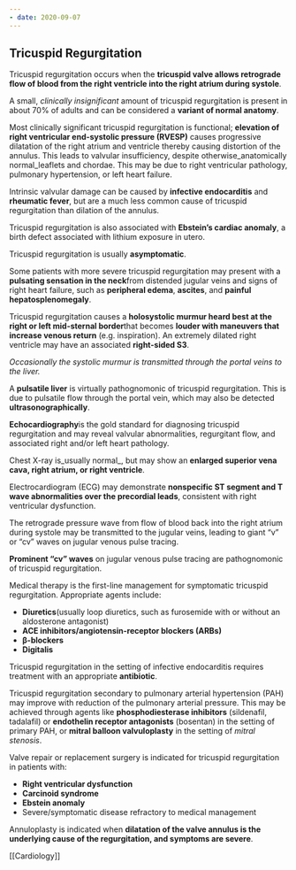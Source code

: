 ```yaml
---
- date: 2020-09-07
---
```


## Tricuspid Regurgitation

Tricuspid regurgitation occurs when the **tricuspid valve allows retrograde flow of blood from the right ventricle into the right atrium during systole**.

A small, _clinically insignificant_ amount of tricuspid regurgitation is present in about 70% of adults and can be considered a **variant of normal anatomy**.

Most clinically significant tricuspid regurgitation is functional; **elevation of right ventricular end-systolic pressure (RVESP)** causes progressive dilatation of the right atrium and ventricle thereby causing distortion of the annulus. This leads to valvular insufficiency, despite otherwise_anatomically normal_leaflets and chordae. This may be due to right ventricular pathology, pulmonary hypertension, or left heart failure.

Intrinsic valvular damage can be caused by **infective endocarditis** and **rheumatic fever**, but are a much less common cause of tricuspid regurgitation than dilation of the annulus.

Tricuspid regurgitation is also associated with **Ebstein’s cardiac anomaly**, a birth defect associated with lithium exposure in utero.

Tricuspid regurgitation is usually **asymptomatic**.

Some patients with more severe tricuspid regurgitation may present with a **pulsating sensation in the neck**from distended jugular veins and signs of right heart failure, such as **peripheral edema**, **ascites**, and **painful hepatosplenomegaly**.

Tricuspid regurgitation causes a **holosystolic murmur heard best at the right or left mid-sternal border**that becomes **louder with maneuvers that increase venous return** (e.g. inspiration). An extremely dilated right ventricle may have an associated **right-sided S3**.

_Occasionally the systolic murmur is transmitted through the portal veins to the liver._

A **pulsatile liver** is virtually pathognomonic of tricuspid regurgitation. This is due to pulsatile flow through the portal vein, which may also be detected **ultrasonographically**.

**Echocardiography**is the gold standard for diagnosing tricuspid regurgitation and may reveal valvular abnormalities, regurgitant flow, and associated right and/or left heart pathology.

Chest X-ray is_usually normal_, but may show an **enlarged superior vena cava, right atrium, or right ventricle**.

Electrocardiogram (ECG) may demonstrate **nonspecific ST segment and T wave abnormalities over the precordial leads**, consistent with right ventricular dysfunction.

The retrograde pressure wave from flow of blood back into the right atrium during systole may be transmitted to the jugular veins, leading to giant “v” or “cv” waves on jugular venous pulse tracing.

**Prominent “cv” waves** on jugular venous pulse tracing are pathognomonic of tricuspid regurgitation.

Medical therapy is the first-line management for symptomatic tricuspid regurgitation. Appropriate agents include:

- **Diuretics**(usually loop diuretics, such as furosemide with or without an aldosterone antagonist)
- **ACE inhibitors/angiotensin-receptor blockers (ARBs)**
- **β-blockers**
- **Digitalis**

Tricuspid regurgitation in the setting of infective endocarditis requires treatment with an appropriate **antibiotic**.

Tricuspid regurgitation secondary to pulmonary arterial hypertension (PAH) may improve with reduction of the pulmonary arterial pressure. This may be achieved through agents like **phosphodiesterase inhibitors** (sildenafil, tadalafil) or **endothelin receptor antagonists** (bosentan) in the setting of primary PAH, or **mitral balloon valvuloplasty** in the setting of _mitral stenosis_.

Valve repair or replacement surgery is indicated for tricuspid regurgitation in patients with:

- **Right ventricular dysfunction**
- **Carcinoid syndrome**
- **Ebstein anomaly**
- Severe/symptomatic disease refractory to medical management

Annuloplasty is indicated when **dilatation of the valve annulus is the underlying cause of the regurgitation, and symptoms are severe**.

[[Cardiology]]
